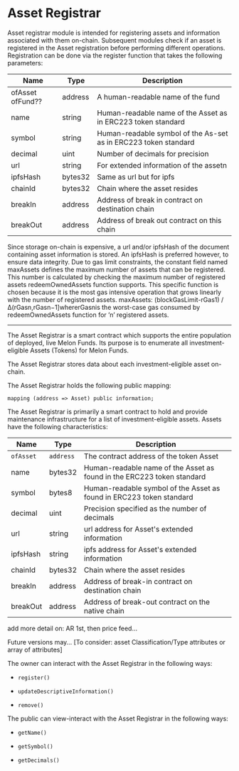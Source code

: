 # Asset Registrar

Asset  registrar  module  is  intended  for  registering  assets  and information associated with them on-chain. Subsequent modules  check  if  an  asset  is  registered  in  the  Asset  registration before  performing  different  operations.  Registration  can  be done via the register function that takes the following parameters:

| Name | Type | Description |
| -------- | -------- | -------- |
| ofAsset ofFund??| address | A human-readable name of the fund|
| name | string | Human-readable name of the Asset as in ERC223 token standard |
|symbol | string | Human-readable symbol of the As-set as in ERC223 token standard |
|decimal | uint | Number of decimals for precision |
|url | string | For extended information of the assetn
|  ipfsHash | bytes32  | Same as url but for ipfs  |
| chainId | bytes32 | Chain where the asset resides |
|breakIn | address | Address  of  break  in  contract  on destination chain |
| breakOut | address | Address  of  break  out  contract  on this chain |

Since storage on-chain is expensive, a url and/or ipfsHash of  the  document  containing  asset  information  is  stored.  An ipfsHash is preferred however, to ensure data integrity. Due   to   gas   limit   constraints,   the   constant field named maxAssets defines  the  maximum  number  of  assets  that  can be  registered.  This  number  is  calculated  by  checking  the maximum number of registered assets redeemOwnedAssets function supports. This specific function is chosen because it is  the  most  gas  intensive  operation  that  grows  linearly  with the number of registered assets. maxAssets:  (blockGasLimit-rGas1)  /∆(rGasn,rGasn−1]whererGasnis   the   worst-case   gas   consumed   by   redeemOwnedAssets function for ’n’ registered assets.

------

The Asset Registrar is a smart contract which supports the entire population of deployed, live Melon Funds. Its purpose is to enumerate all investment-eligible Assets (Tokens) for Melon Funds.

The Asset Registrar stores data about each investment-eligible asset on-chain.

The Asset Registrar holds the following public mapping:

  `mapping (address => Asset) public information;`

The Asset Registrar is primarily a smart contract to hold and provide maintenance infrastructure for a list of investment-eligible assets.  Assets have the following characteristics:

| Name | Type | Description |
| -------- | -------- | -------- |
| `ofAsset` | `address` | The contract address of the token Asset |
| name | bytes32 | Human-readable name of the Asset as found in the ERC223 token standard |
| symbol | bytes8 | Human-readable symbol of the Asset as found in ERC223 token standard |
| decimal | uint | Precision specified as the number of decimals |
| url | string | url address for Asset's extended information |
| ipfsHash | string  | ipfs  address for Asset's extended information |
| chainId | bytes32 | Chain where the asset resides |
|breakIn | address | Address  of  break-in  contract  on destination chain |
| breakOut | address | Address  of  break-out contract on the native chain |

add more detail on: AR 1st, then price feed...

Future versions may... [To consider: asset Classification/Type attributes or array of attributes]

The owner can interact with the Asset Registrar in the following ways:

- `register()`

- `updateDescriptiveInformation()`

- `remove()`

The public can view-interact with the Asset Registrar in the following ways:

- `getName()`

- `getSymbol()`

- `getDecimals()`
